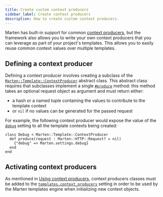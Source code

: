```yaml
---
title: Create custom context producers
sidebar_label: Create context producers
description: How to create custom context producers.
---
```


Marten has built-in support for common [context producers](../reference/context-producers.md), but the framework also allows you to write your own context producers that you can leverage as part of your project's templates. This allows you to easily reuse common context values over multiple templates.

## Defining a context producer

Defining a context producer involves creating a subclass of the [`Marten::Template::ContextProducer`](pathname:///api/0.3/Marten/Template/ContextProducer.html) abstract class. This abstract class requires that subclasses implement a single [`#produce`](pathname:///api/0.3/Marten/Template/ContextProducer.html#produce(request%3AHTTP%3A%3ARequest%3F%3Dnil)-instance-method) method: this method takes an optional request object as argument and must return either:

* a hash or a named tuple containing the values to contribute to the template context
* or `nil` if no values can be generated for the passed request

For example, the following context producer would expose the value of the [`debug`](../../development/reference/settings.md#debug) setting to all the template contexts being created:

```crystal
class Debug < Marten::Template::ContextProducer
  def produce(request : Marten::HTTP::Request? = nil)
    {"debug" => Marten.settings.debug}
  end
end
```

## Activating context producers

As mentioned in [Using context producers](../introduction.md#using-context-producers), context producers classes must be added to the [`templates.context_producers`](../../development/reference/settings.md#context_producers) setting in order to be used by the Marten templates engine when initializing new context objects.
